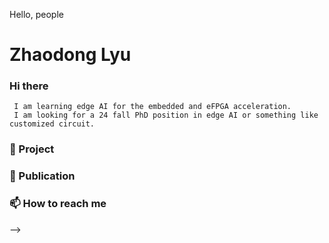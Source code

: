 Hello, people
# Zhaodong Lyu
### Hi there 

     I am learning edge AI for the embedded and eFPGA acceleration.
     I am looking for a 24 fall PhD position in edge AI or something like customized circuit.
### 📝 Project
     
### 📄 Publication
>  
### 📫 How to reach me
 
 
 
 
 
 --> 



<!--
**ZHAODONG-LYU/zhaodong-lyu** is a ✨ _special_ ✨ repository because its `README.md` (this file) appears on your GitHub profile.

Here are some ideas to get you started:

- 🔭 I’m currently working on ...
- 🌱 I’m currently learning ...
- 👯 I’m looking to collaborate on ...
- 🤔 I’m looking for help with ...
- 💬 Ask me about ...
- 📫 How to reach me: ...
- 😄 Pronouns: ...
- ⚡ Fun fact: ...
-->
